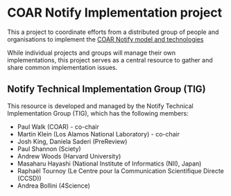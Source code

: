 # COAR Notify Implementation project
This a project to coordinate efforts from a distributed group of people and organisations to implement the [COAR Notify model and technologies](https://www.coar-repositories.org/notify-repository-and-services-interoperability-project/)

While individual projects and groups will manage their own implementations, this project serves as a central resource to gather and share common implementation issues.

## Notify Technical Implementation Group (TIG)
This resource is developed and managed by the Notify Technical Implementation Group (TIG), which has the following members:

* Paul Walk (COAR) - co-chair
* Martin Klein (Los Alamos National Laboratory) -  co-chair 
* Josh King, Daniela Saderi (PreReview)
* Paul Shannon (Sciety)
* Andrew Woods (Harvard University)
* Masaharu Hayashi (National Institute of Informatics (NII), Japan)
* Raphaël Tournoy (Le Centre pour la Communication Scientifique Directe (CCSD))
* Andrea Bollini (4Science)
